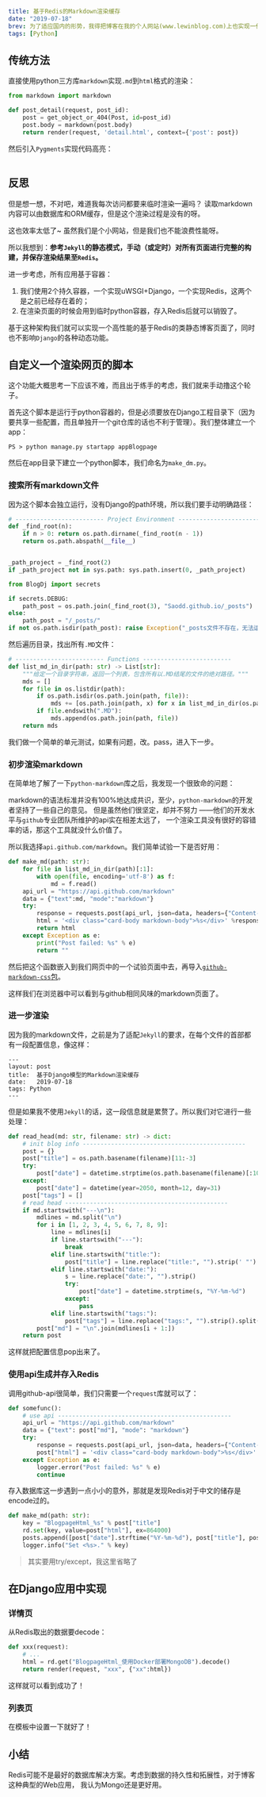 ```yaml lw-blog-meta
title: 基于Redis的Markdown渲染缓存
date: "2019-07-18"
brev: 为了适应国内的形势，我得把博客在我的个人网站(www.lewinblog.com)上也实现一份。
tags: [Python]
```


## 传统方法

直接使用python三方库`markdown`实现`.md`到`html`格式的渲染：

```python
from markdown import markdown

def post_detail(request, post_id):
    post = get_object_or_404(Post, id=post_id)
    post.body = markdown(post.body)
    return render(request, 'detail.html', context={'post': post})
```

然后引入`Pygments`实现代码高亮：

```shell

```

## 反思

但是想一想，不对吧，难道我每次访问都要来临时渲染一遍吗？
读取markdown内容可以由数据库和ORM缓存，但是这个渲染过程是没有的呀。

这也效率太低了~ 虽然我们是个小网站，但是我们也不能浪费性能呀。

所以我想到：**参考`Jekyll`的静态模式，手动（或定时）对所有页面进行完整的构建，并保存渲染结果至`Redis`。**

进一步考虑，所有应用基于容器：

1. 我们使用2个持久容器，一个实现uWSGI+Django，一个实现Redis，这两个是之前已经存在着的；
2. 在渲染页面的时候会用到临时python容器，存入Redis后就可以销毁了。

基于这种架构我们就可以实现一个高性能的基于Redis的类静态博客页面了，同时也不影响`Django`的各种动态功能。

## 自定义一个渲染网页的脚本

这个功能大概思考一下应该不难，而且出于练手的考虑，我们就来手动撸这个轮子。

首先这个脚本是运行于python容器的，但是必须要放在Django工程目录下（因为要共享一些配置，而且单独开一个git仓库的话也不利于管理）。我们整体建立一个app：

```shell
PS > python manage.py startapp appBlogpage
```

然后在app目录下建立一个python脚本，我们命名为`make_dm.py`。

### 搜索所有markdown文件

因为这个脚本会独立运行，没有Django的path环境，所以我们要手动明确路径：

```python
# ------------------------- Project Environment -------------------------
def _find_root(n):
    if n > 0: return os.path.dirname(_find_root(n - 1))
    return os.path.abspath(__file__)


_path_project = _find_root(2)
if _path_project not in sys.path: sys.path.insert(0, _path_project)

from BlogDj import secrets

if secrets.DEBUG:
    path_post = os.path.join(_find_root(3), "Saodd.github.io/_posts")
else:
    path_post = "/_posts/"
if not os.path.isdir(path_post): raise Exception("_posts文件不存在，无法运行，退出！")
```

然后遍历目录，找出所有`.MD`文件：

```python
# ------------------------- Functions -------------------------
def list_md_in_dir(path: str) -> List[str]:
    """给定一个目录字符串，返回一个列表，包含所有以.MD结尾的文件的绝对路径。"""
    mds = []
    for file in os.listdir(path):
        if os.path.isdir(os.path.join(path, file)):
            mds += [os.path.join(path, x) for x in list_md_in_dir(os.path.join(path, file))]
        if file.endswith(".MD"):
            mds.append(os.path.join(path, file))
    return mds
```

我们做一个简单的单元测试，如果有问题，改。pass，进入下一步。

### 初步渲染markdown

在简单地了解了一下`python-markdown`库之后，我发现一个很致命的问题：

markdown的语法标准并没有100%地达成共识，至少，`python-markdown`的开发者坚持了一些自己的意见。
但是虽然他们很坚定，却并不努力
——他们的开发水平与`github`专业团队所维护的api实在相差太远了，
一个渲染工具没有很好的容错率的话，那这个工具就没什么价值了。

所以我选择`api.github.com/markdown`。我们简单试验一下是否好用：

```python
def make_md(path: str):
    for file in list_md_in_dir(path)[:1]:
        with open(file, encoding='utf-8') as f:
            md = f.read()
    api_url = "https://api.github.com/markdown"
    data = {"text":md, "mode":"markdown"}
    try:
        response = requests.post(api_url, json=data, headers={"Content-Type": "text/plain"})
        html = '<div class="card-body markdown-body">%s</div>' %response.text
        return html
    except Exception as e:
        print("Post failed: %s" % e)
        return ""
```

然后把这个函数嵌入到我们网页中的一个试验页面中去，再导入[`github-markdown-css`包](https://github.com/sindresorhus/github-markdown-css)。

这样我们在浏览器中可以看到与github相同风味的markdown页面了。

### 进一步渲染

因为我的markdown文件，之前是为了适配`Jekyll`的要求，在每个文件的首部都有一段配置信息，像这样：

```text
---
layout: post
title:  基于Django模型的Markdown渲染缓存
date:   2019-07-18
tags: Python
---
```

但是如果我不使用`Jekyll`的话，这一段信息就是累赘了。所以我们对它进行一些处理：

```python
def read_head(md: str, filename: str) -> dict:
    # init blog info ----------------------------------------------
    post = {}
    post["title"] = os.path.basename(filename)[11:-3]
    try:
        post["date"] = datetime.strptime(os.path.basename(filename)[:10], "%Y-%m-%d")
    except:
        post["date"] = datetime(year=2050, month=12, day=31)
    post["tags"] = []
    # read head ----------------------------------------------
    if md.startswith("---\n"):
        mdlines = md.split("\n")
        for i in [1, 2, 3, 4, 5, 6, 7, 8, 9]:
            line = mdlines[i]
            if line.startswith("---"):
                break
            elif line.startswith("title:"):
                post["title"] = line.replace("title:", "").strip(' "')
            elif line.startswith("date:"):
                s = line.replace("date:", "").strip()
                try:
                    post["date"] = datetime.strptime(s, "%Y-%m-%d")
                except:
                    pass
            elif line.startswith("tags:"):
                post["tags"] = line.replace("tags:", "").strip().split()
        post["md"] = "\n".join(mdlines[i + 1:])
    return post
```

这样就把配置信息pop出来了。

### 使用api生成并存入Redis

调用github-api很简单，我们只需要一个`request`库就可以了：

```python
def somefunc():
    # use api -------------------------------------------------
    api_url = "https://api.github.com/markdown"
    data = {"text": post["md"], "mode": "markdown"}
    try:
        response = requests.post(api_url, json=data, headers={"Content-Type": "text/plain"})
        post["html"] = '<div class="card-body markdown-body">%s</div>' % response.text
    except Exception as e:
        logger.error("Post failed: %s" % e)
        continue
```

存入数据库这一步遇到一点小小的意外，那就是发现Redis对于中文的储存是encode过的。

```python
def make_md(path: str):
    key = "BlogpageHtml_%s" % post["title"]
    rd.set(key, value=post["html"], ex=864000)
    posts.append([post["date"].strftime("%Y-%m-%d"), post["title"], post["tags"]])
    logger.info("Set <%s>." % key)
```

> 其实要用try/except，我这里省略了

## 在Django应用中实现

### 详情页

从Redis取出的数据要decode：

```python
def xxx(request):
    # ...
    html = rd.get("BlogpageHtml_使用Docker部署MongoDB").decode()
    return render(request, "xxx", {"xx":html})
```

这样就可以看到成功了！

### 列表页

在模板中设置一下就好了！


## 小结

Redis可能不是最好的数据库解决方案。考虑到数据的持久性和拓展性，对于博客这种典型的Web应用，
我认为Mongo还是更好用。